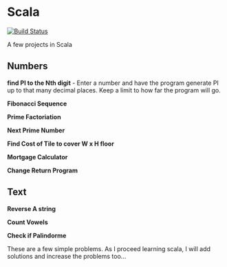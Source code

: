Scala
=====
[![Build Status](https://travis-ci.org/Mnw2212/Scala.svg?branch=master)](https://travis-ci.org/Mnw2212/Scala)

A few projects in Scala

Numbers
---------

**find PI to the Nth digit** - Enter a number and have the program generate PI up to that many decimal places. Keep a limit to how far the program will go.

**Fibonacci Sequence**

**Prime Factoriation**

**Next Prime Number**

**Find Cost of Tile to cover W x H floor**

**Mortgage Calculator**

**Change Return Program**

Text
---------
**Reverse A string**

**Count Vowels**

**Check if Palindorme**



These are a few simple problems.
As I proceed learning scala, I will add solutions and increase the problems too...
